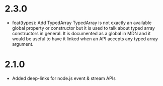 # 2.3.0

* feat(types): Add TypedArray TypedArray is not exactly an available global property or constructor
    but it is used to talk about typed array constructors in general.
    It is documented as a global in MDN and it would be useful to have it
    linked when an API accepts any typed array argument.<Paste>

# 2.1.0

* Added deep-links for node.js event & stream APIs

